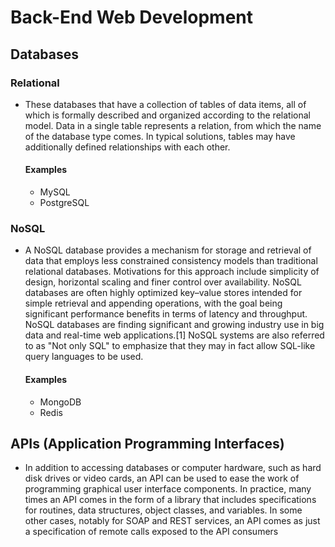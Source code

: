 # Back-End Web Development

## Databases

### Relational
* These databases that have a collection of tables of data items, all of which is formally described and organized according to the relational model. Data in a single table represents a relation, from which the name of the database type comes. In typical solutions, tables may have additionally defined relationships with each other.

	#### Examples
	* MySQL
	* PostgreSQL

### NoSQL
* A NoSQL database provides a mechanism for storage and retrieval of data that employs less constrained consistency models than traditional relational databases. Motivations for this approach include simplicity of design, horizontal scaling and finer control over availability. NoSQL databases are often highly optimized key–value stores intended for simple retrieval and appending operations, with the goal being significant performance benefits in terms of latency and throughput. NoSQL databases are finding significant and growing industry use in big data and real-time web applications.[1] NoSQL systems are also referred to as "Not only SQL" to emphasize that they may in fact allow SQL-like query languages to be used.

	#### Examples
	* MongoDB
	* Redis

## APIs (Application Programming Interfaces)
* In addition to accessing databases or computer hardware, such as hard disk drives or video cards, an API can be used to ease the work of programming graphical user interface components. In practice, many times an API comes in the form of a library that includes specifications for routines, data structures, object classes, and variables. In some other cases, notably for SOAP and REST services, an API comes as just a specification of remote calls exposed to the API consumers